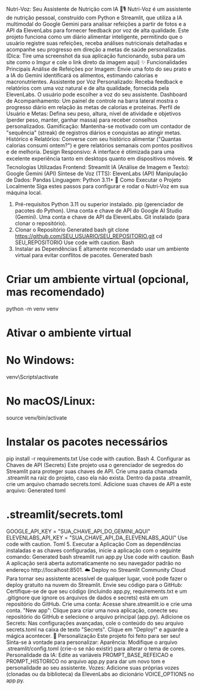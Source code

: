 Nutri-Voz: Seu Assistente de Nutrição com IA 🥗🎙️
Nutri-Voz é um assistente de nutrição pessoal, construído com Python e Streamlit, que utiliza a IA multimodal do Google Gemini para analisar refeições a partir de fotos e a API da ElevenLabs para fornecer feedback por voz de alta qualidade.
Este projeto funciona como um diário alimentar inteligente, permitindo que o usuário registre suas refeições, receba análises nutricionais detalhadas e acompanhe seu progresso em direção a metas de saúde personalizadas.
(Dica: Tire uma screenshot da sua aplicação funcionando, suba para um site como o Imgur e cole o link direto da imagem aqui)
✨ Funcionalidades Principais
Análise de Refeições por Imagem: Envie uma foto do seu prato e a IA do Gemini identificará os alimentos, estimando calorias e macronutrientes.
Assistente por Voz Personalizado: Receba feedback e relatórios com uma voz natural e de alta qualidade, fornecida pela ElevenLabs. O usuário pode escolher a voz do seu assistente.
Dashboard de Acompanhamento: Um painel de controle na barra lateral mostra o progresso diário em relação às metas de calorias e proteínas.
Perfil de Usuário e Metas: Defina seu peso, altura, nível de atividade e objetivos (perder peso, manter, ganhar massa) para receber conselhos personalizados.
Gamificação: Mantenha-se motivado com um contador de "sequência" (streak) de registros diários e conquistas ao atingir metas.
Histórico e Relatórios: Converse com seu histórico alimentar ("Quantas calorias consumi ontem?") e gere relatórios semanais com pontos positivos e de melhoria.
Design Responsivo: A interface é otimizada para uma excelente experiência tanto em desktops quanto em dispositivos móveis.
🛠️ Tecnologias Utilizadas
Frontend: Streamlit
IA (Análise de Imagem e Texto): Google Gemini (API)
Síntese de Voz (TTS): ElevenLabs (API)
Manipulação de Dados: Pandas
Linguagem: Python 3.11+
🚀 Como Executar o Projeto Localmente
Siga estes passos para configurar e rodar o Nutri-Voz em sua máquina local.
1. Pré-requisitos
Python 3.11 ou superior instalado.
pip (gerenciador de pacotes do Python).
Uma conta e chave de API do Google AI Studio (Gemini).
Uma conta e chave de API da ElevenLabs.
Git instalado (para clonar o repositório).
2. Clonar o Repositório
Generated bash
git clone https://github.com/SEU_USUARIO/SEU_REPOSITORIO.git
cd SEU_REPOSITORIO
Use code with caution.
Bash
3. Instalar as Dependências
É altamente recomendado usar um ambiente virtual para evitar conflitos de pacotes.
Generated bash
# Criar um ambiente virtual (opcional, mas recomendado)
python -m venv venv

# Ativar o ambiente virtual
# No Windows:
venv\Scripts\activate
# No macOS/Linux:
source venv/bin/activate

# Instalar os pacotes necessários
pip install -r requirements.txt
Use code with caution.
Bash
4. Configurar as Chaves de API (Secrets)
Este projeto usa o gerenciador de segredos do Streamlit para proteger suas chaves de API.
Crie uma pasta chamada .streamlit na raiz do projeto, caso ela não exista.
Dentro da pasta .streamlit, crie um arquivo chamado secrets.toml.
Adicione suas chaves de API a este arquivo:
Generated toml
# .streamlit/secrets.toml

GOOGLE_API_KEY = "SUA_CHAVE_API_DO_GEMINI_AQUI"
ELEVENLABS_API_KEY = "SUA_CHAVE_API_DA_ELEVENLABS_AQUI"
Use code with caution.
Toml
5. Executar a Aplicação
Com as dependências instaladas e as chaves configuradas, inicie a aplicação com o seguinte comando:
Generated bash
streamlit run app.py
Use code with caution.
Bash
A aplicação será aberta automaticamente no seu navegador padrão no endereço http://localhost:8501.
☁️ Deploy no Streamlit Community Cloud
Para tornar seu assistente acessível de qualquer lugar, você pode fazer o deploy gratuito na nuvem do Streamlit.
Envie seu código para o GitHub: Certifique-se de que seu código (incluindo app.py, requirements.txt e um .gitignore que ignore os arquivos de dados e secrets) está em um repositório do GitHub.
Crie uma conta: Acesse share.streamlit.io e crie uma conta.
"New app": Clique para criar uma nova aplicação, conecte seu repositório do GitHub e selecione o arquivo principal (app.py).
Adicione os Secrets: Nas configurações avançadas, cole o conteúdo do seu arquivo secrets.toml na caixa de texto "Secrets".
Clique em "Deploy!" e aguarde a mágica acontecer.
🎨 Personalização
Este projeto foi feito para ser seu! Sinta-se à vontade para personalizar:
Aparência: Modifique o arquivo .streamlit/config.toml (crie-o se não existir) para alterar o tema de cores.
Personalidade da IA: Edite as variáveis PROMPT_BASE_REFEICAO e PROMPT_HISTORICO no arquivo app.py para dar um novo tom e personalidade ao seu assistente.
Vozes: Adicione suas próprias vozes (clonadas ou da biblioteca) da ElevenLabs ao dicionário VOICE_OPTIONS no app.py.
